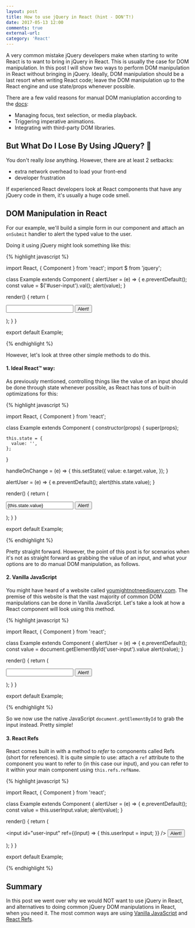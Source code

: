 ```yaml
---
layout: post
title: How to use jQuery in React (hint - DON'T!)
date: 2017-05-13 12:00
comments: true
external-url:
category: 'React'
---
```


A very common mistake jQuery developers make when starting to write React is to want to bring in jQuery in React. This is usually the case for DOM manipulation. In this post I will show two ways to perform DOM manipulation in React without bringing in jQuery. Ideally, DOM manipulation should be a last resort when writing React code; leave the DOM manipulation up to the React engine and use state/props whenever possible.

There are a few valid reasons for manual DOM maniuplation according to the [docs](https://reactjs.org/docs/refs-and-the-dom.html#when-to-use-refs):

* Managing focus, text selection, or media playback.
* Triggering imperative animations.
* Integrating with third-party DOM libraries.

## But What Do I Lose By Using JQuery? 🤔

You don't really *lose* anything. However, there are at least 2 setbacks: 
* extra network overhead to load your front-end
* developer frustration

If experienced React developers look at React components that have any jQuery code in them, it's usually a huge code smell.

## DOM Manipulation in React

For our example, we'll build a simple form in our component and attach an `onSubmit` handler to alert the typed value to the user.

Doing it using jQuery might look something like this:


{% highlight javascript %}

import React, { Component } from 'react';
import $ from 'jquery';

class Example extends Component {
  alertUser = (e) => {
    e.preventDefault();
    const value = $('#user-input').val();
    alert(value);
  }

  render() {
    return (
      <form id="example-form" onSubmit={this.alertUser}>
        <input id="user-input" />
        <button type="submit">Alert!</button>
      </form>
    );
  }
}

export default Example;

{% endhighlight %}

However, let's look at three other simple methods to do this.

#### 1. Ideal React™ way:

As previously mentioned, controlling things like the value of an input should be done through state whenever possible, as React has tons of built-in optimizations for this:

{% highlight javascript %}

import React, { Component } from 'react';

class Example extends Component {
  constructor(props) {
    super(props);

    this.state = {
      value: '',
    };
  }

  handleOnChange = (e) => {
    this.setState({
      value: e.target.value,
    });
  }

  alertUser = (e) => {
    e.preventDefault();
    alert(this.state.value);
  }

  render() {
    return (
      <form id="example-form" onSubmit={this.alertUser}>
        <input id="user-input" value={this.state.value} onChange={handleOnChange} />
        <button type="submit">Alert!</button>
      </form>
    );
  }
}

export default Example;

{% endhighlight %}

Pretty straight forward. However, the point of this post is for scenarios when it's not as straight forward as grabbing the value of an input, and what your options are to do manual DOM manipulation, as follows.

#### 2. Vanilla JavaScript

You might have heard of a website called [youmightnotneedjquery.com](http://www.youmightnotneedjquery.com). The premise of this website is that the vast majority of common DOM manipulations can be done in Vanilla JavaScript. Let's take a look at how a React component will look using this method.

{% highlight javascript %}

import React, { Component } from 'react';

class Example extends Component {
  alertUser = (e) => {
    e.preventDefault();
    const value = document.getElementById('user-input').value
    alert(value);
  }

  render() {
    return (
      <form id="example-form" onSubmit={this.alertUser}>
        <input id="user-input" />
        <button type="submit">Alert!</button>
      </form>
    );
  }
}

export default Example;

{% endhighlight %}

So we now use the native JavaScript `document.getElementById` to grab the input instead. Pretty simple!

#### 3. React Refs

React comes built in with a method to *refer* to components called Refs (short for references). It is quite simple to use: attach a `ref` attribute to the component you want to refer to (in this case our input), and you can refer to it within your main component using `this.refs.refName`.

{% highlight javascript %}

import React, { Component } from 'react';

class Example extends Component {
  alertUser = (e) => {
    e.preventDefault();
    const value = this.userInput.value;
    alert(value);
  }

  render() {
    return (
      <form id="example-form" onSubmit={this.alertUser}>
        <input id="user-input" ref={(input) => { this.userInput = input; }} />
        <button type="submit">Alert!</button>
      </form>
    );
  }
}

export default Example;

{% endhighlight %}

## Summary

In this post we went over why we would NOT want to use jQuery in React, and alternatives to doing common jQuery DOM manipulations in React, when you need it. The most common ways are using [Vanilla JavaScript](http://youmightnotneedjquery.com/) and [React Refs](https://facebook.github.io/react/docs/refs-and-the-dom.html).